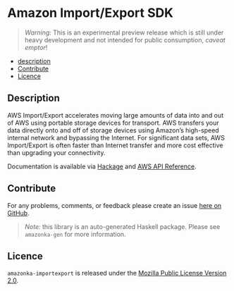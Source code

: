 # Amazon Import/Export SDK

> _Warning:_ This is an experimental preview release which is still under heavy development and not intended for public consumption, _caveat emptor_!

* [description](#description)
* [Contribute](#contribute)
* [Licence](#licence)

## Description

AWS Import/Export accelerates moving large amounts of data into and out of
AWS using portable storage devices for transport. AWS transfers your data
directly onto and off of storage devices using Amazon’s high-speed internal
network and bypassing the Internet. For significant data sets, AWS
Import/Export is often faster than Internet transfer and more cost effective
than upgrading your connectivity.

Documentation is available via [Hackage](http://hackage.haskell.org/package/amazonka-importexport)
and [AWS API Reference](http://docs.aws.amazon.com/AWSImportExport/latest/DG/api-reference.html).


## Contribute

For any problems, comments, or feedback please create an issue [here on GitHub](https://github.com/brendanhay/amazonka/issues).

> _Note:_ this library is an auto-generated Haskell package. Please see `amazonka-gen` for more information.


## Licence

`amazonka-importexport` is released under the [Mozilla Public License Version 2.0](http://www.mozilla.org/MPL/).
